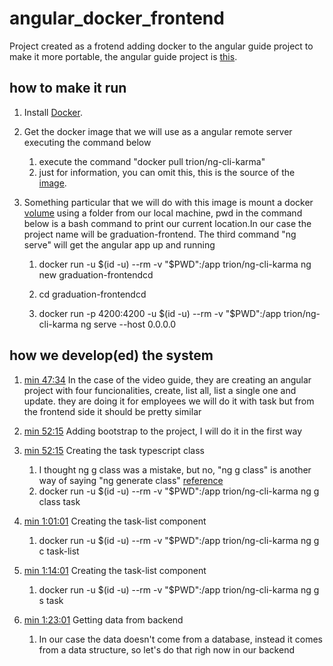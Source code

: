 # angular_docker_frontend
Project created as a frotend adding docker to the angular guide project to make it more portable, the angular guide project is [this](https://youtu.be/G46fjVzQ7BQ?t=1968).

## how to make it run



1. Install [Docker](https://docs.docker.com/engine/install/).

2. Get the docker image that we will use as a angular remote server executing the command below

    1. execute the command "docker pull trion/ng-cli-karma"
    2. just for information, you can omit this, this is the source of the [image](https://hub.docker.com/r/trion/ng-cli-karma).

3. Something particular that we will do with this image is mount a docker [volume](https://docs.docker.com/storage/volumes/) using a folder from our local machine, pwd in the command below is a bash command to print our current location.In our case the project name will be graduation-frontend. The third command "ng serve" will get the angular app up and running

    1. docker run -u $(id -u) --rm -v "$PWD":/app trion/ng-cli-karma ng new  graduation-frontendcd 

    2. cd graduation-frontendcd

    3. docker run -p 4200:4200 -u $(id -u) --rm -v "$PWD":/app trion/ng-cli-karma ng serve --host 0.0.0.0

## how we develop(ed) the system

1. [min 47:34](https://youtu.be/G46fjVzQ7BQ?t=2854) In the case of the video guide, they are creating an angular project with four funcionalities, create, list all, list a single one and update. they are doing it for employees we will do it with task but from the frontend side it should be pretty similar 


2. [min 52:15](https://youtu.be/G46fjVzQ7BQ?t=3135) Adding bootstrap to the project, I will do it in the first way

3. [min 52:15](https://youtu.be/G46fjVzQ7BQ?t=3135) Creating the task typescript class 
    1. I thought ng g class was a mistake, but no, "ng g class" is another way of saying "ng generate class" [reference](https://angular.io/cli/generate)
    2. docker run -u $(id -u) --rm -v "$PWD":/app trion/ng-cli-karma ng g class task

4. [min 1:01:01](https://youtu.be/G46fjVzQ7BQ?t=3135) Creating the task-list component
    1. docker run -u $(id -u) --rm -v "$PWD":/app trion/ng-cli-karma ng g c task-list

5. [min 1:14:01](https://youtu.be/G46fjVzQ7BQ?t=3135) Creating the task-list component
    1. docker run -u $(id -u) --rm -v "$PWD":/app trion/ng-cli-karma ng g s task

6. [min 1:23:01](https://youtu.be/G46fjVzQ7BQ?t=3135) Getting data from backend
    1. In our case the data doesn't come from a database, instead it comes from a data structure, so let's do that righ now in our backend

